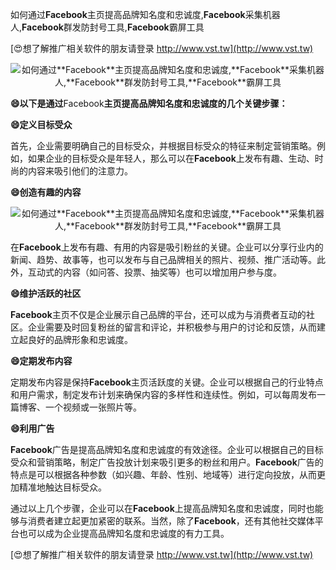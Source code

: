 如何通过**Facebook**主页提高品牌知名度和忠诚度,**Facebook**采集机器人,**Facebook**群发防封号工具,**Facebook**霸屏工具

[😍想了解推广相关软件的朋友请登录 http://www.vst.tw](http://www.vst.tw)

 <center><img src="https://vst.tw/MP4/tuiguang/png/7.png" alt="如何通过**Facebook**主页提高品牌知名度和忠诚度,**Facebook**采集机器人,**Facebook**群发防封号工具,**Facebook**霸屏工具"></center>

**😄以下是通过**Facebook**主页提高品牌知名度和忠诚度的几个关键步骤：**

**😄定义目标受众**

首先，企业需要明确自己的目标受众，并根据目标受众的特征来制定营销策略。例如，如果企业的目标受众是年轻人，那么可以在**Facebook**上发布有趣、生动、时尚的内容来吸引他们的注意力。

**😄创造有趣的内容**

 <center><img src="https://vst.tw/MP4/tuiguang/png/2.png" alt="如何通过**Facebook**主页提高品牌知名度和忠诚度,**Facebook**采集机器人,**Facebook**群发防封号工具,**Facebook**霸屏工具"></center>

在**Facebook**上发布有趣、有用的内容是吸引粉丝的关键。企业可以分享行业内的新闻、趋势、故事等，也可以发布与自己品牌相关的照片、视频、推广活动等。此外，互动式的内容（如问答、投票、抽奖等）也可以增加用户参与度。

**😄维护活跃的社区**

**Facebook**主页不仅是企业展示自己品牌的平台，还可以成为与消费者互动的社区。企业需要及时回复粉丝的留言和评论，并积极参与用户的讨论和反馈，从而建立起良好的品牌形象和忠诚度。

**😄定期发布内容**

定期发布内容是保持**Facebook**主页活跃度的关键。企业可以根据自己的行业特点和用户需求，制定发布计划来确保内容的多样性和连续性。例如，可以每周发布一篇博客、一个视频或一张照片等。

**😄利用广告**

**Facebook**广告是提高品牌知名度和忠诚度的有效途径。企业可以根据自己的目标受众和营销策略，制定广告投放计划来吸引更多的粉丝和用户。**Facebook**广告的特点是可以根据各种参数（如兴趣、年龄、性别、地域等）进行定向投放，从而更加精准地触达目标受众。

通过以上几个步骤，企业可以在**Facebook**上提高品牌知名度和忠诚度，同时也能够与消费者建立起更加紧密的联系。当然，除了**Facebook**，还有其他社交媒体平台也可以成为企业提高品牌知名度和忠诚度的有力工具。

[😍想了解推广相关软件的朋友请登录 http://www.vst.tw](http://www.vst.tw)




